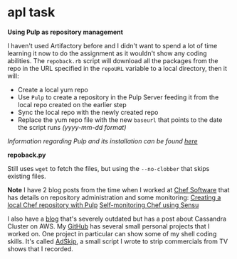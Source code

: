 # apl task

**Using Pulp as repository management**

I haven't used Artifactory before and I didn't want to spend a lot of time learning it now to do the assignment as it wouldn't show any coding abilities. 
The `repoback.rb` script will download all the packages from the repo in the URL specified in the `repoURL` variable to a local directory, then it will:
* Create a local yum repo
* Use `Pulp` to create a repository in the Pulp Server feeding it from the local repo created on the earlier step
* Sync the local repo with the newly created repo
* Replace the yum repo file with the new `baseurl` that points to the date the script runs _(yyyy-mm-dd format)_

_Information regarding Pulp and its installation can be found [here](https://docs.pulpproject.org/pulpcore/installation/index.html)_

**repoback.py**

Still uses `wget` to fetch the files, but using the `--no-clobber` that skips existing files.

**Note** I have 2 blog posts from the time when I worked at [Chef Software](https://www.chef.io) that has details on repository administration and some monitoring:
[Creating a local Chef repository with Pulp](https://blog.chef.io/creating-a-local-chef-repository-with-pulp/)
[Self-monitoring Chef using Sensu](https://blog.chef.io/self-monitoring-chef-using-sensu/)

I also have a [blog](https://www.vinhas.net) that's severely outdated but has a post about Cassandra Cluster on AWS.
My [GitHub](https://github.com/tvinhas) has several small personal projects that I worked on. One project in particular can show some of my shell coding skills. It's called [AdSkip](https://github.com/tvinhas/adskip), a small script I wrote to strip commercials from TV shows that I recorded.

